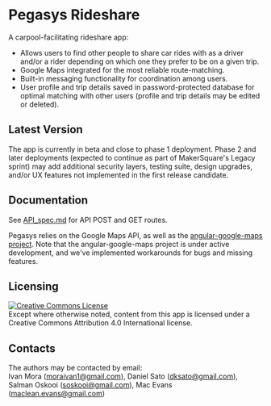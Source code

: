 # Pegasys Rideshare

A carpool-facilitating rideshare app:

* Allows users to find other people to share car rides with as a driver and/or a rider depending on which one they prefer to be on a given trip.
* Google Maps integrated for the most reliable route-matching.
* Built-in messaging functionality for coordination among users.
* User profile and trip details saved in password-protected database for optimal matching with other users (profile and trip details may be edited or deleted).

## Latest Version

The app is currently in beta and close to phase 1 deployment. Phase 2 and later deployments (expected to continue as part of MakerSquare's Legacy sprint) may add additional security layers, testing suite, design upgrades, and/or UX features not implemented in the first release candidate.

## Documentation

See [API_spec.md](https://github.com/pegasys-rideshare/pegasys/blob/master/API_spec.md) for API POST and GET routes.

Pegasys relies on the Google Maps API, as well as the [angular-google-maps
project](https://angular-ui.github.io/angular-google-maps/#!/). Note that
the angular-google-maps project is under active development, and we've 
implemented workarounds for bugs and missing features.

## Licensing

<a rel="license" href="http://creativecommons.org/licenses/by-nc-sa/4.0/"><img alt="Creative Commons License" style="border-width:0" src="https://i.creativecommons.org/l/by-nc-sa/4.0/88x31.png" /></a></br>Except where otherwise noted, content from this app is licensed under a Creative Commons Attribution 4.0 International license.

## Contacts

The authors may be contacted by email:</br>
Ivan Mora ([moraivan1@gmail.com](mailto:moraivan1@gmail.com)), Daniel Sato ([dksato@gmail.com](mailto:dksato@gmail.com)), Salman Oskooi ([soskooi@gmail.com](mailto:soskooi@gmail.com)), Mac Evans ([maclean.evans@gmail.com](mailto:maclean.evans@gmail.com))
